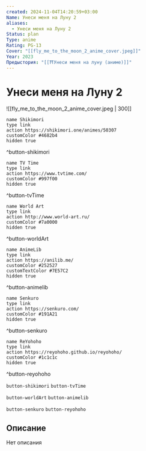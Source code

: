 ```yaml
---
created: 2024-11-04T14:20:59+03:00
Name: Унеси меня на Луну 2
aliases:
  - Унеси меня на Луну 2
Status: plan
Type: anime
Rating: PG-13
Cover: "[[fly_me_to_the_moon_2_anime_cover.jpeg]]"
Year: 2023
Предыстория: "[[⛩️Унеси меня на луну (аниме)]]"
---
```


# Унеси меня на Луну 2

![[fly_me_to_the_moon_2_anime_cover.jpeg | 300]]

```button
name Shikimori
type link
action https://shikimori.one/animes/50307
customColor #4682b4
hidden true
```
^button-shikimori

```button
name TV Time
type link
action https://www.tvtime.com/
customColor #997f00
hidden true
```
^button-tvTime

```button
name World Art
type link
action http://www.world-art.ru/
customColor #7a0000
hidden true
```
^button-worldArt

```button
name AnimeLib
type link
action https://anilib.me/
customColor #252527
customTextColor #7E57C2
hidden true
```
^button-animelib

```button
name Senkuro
type link
action https://senkuro.com/
customColor #191A21
hidden true
```
^button-senkuro

```button
name ReYohoho
type link
action https://reyohoho.github.io/reyohoho/
customColor #1c1c1c
hidden true
```
^button-reyohoho

`button-shikimori` `button-tvTime`

`button-worldArt` `button-animelib`

`button-senkuro` `button-reyohoho`

## Описание

Нет описания
